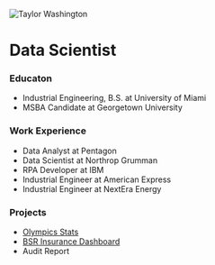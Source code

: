![Taylor Washington](/assets/img/Profile_Pic.jpeg)
# Data Scientist
### Educaton 
- Industrial Engineering, B.S. at University of Miami 
- MSBA Candidate at Georgetown University  
### Work Experience
- Data Analyst at Pentagon 
- Data Scientist at Northrop Grumman 
- RPA Developer at IBM 
- Industrial Engineer at American Express
- Industrial Engineer at NextEra Energy 

### Projects
- [Olympics Stats](https://public.tableau.com/app/profile/taylor.washington/viz/OlympicStats1900s-2008/Insight6)
- [BSR Insurance Dashboard](https://public.tableau.com/app/profile/taylor.washington/viz/BSRInsuranceAnalysis/FinalOverview)
- Audit Report 

